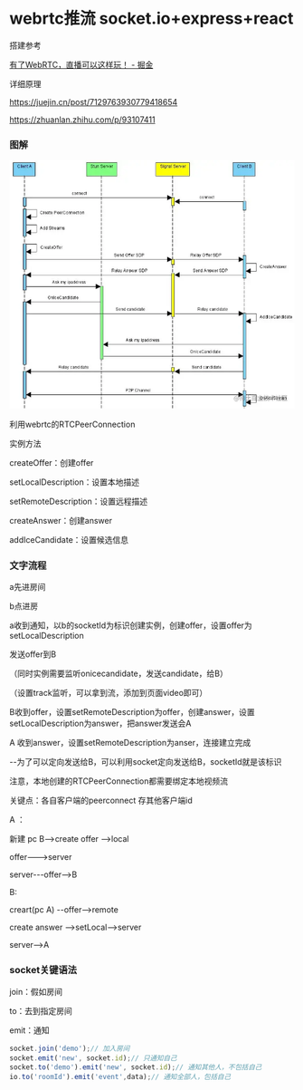 # webrtc推流 socket.io+express+react

搭建参考

[有了WebRTC，直播可以这样玩！ - 掘金](https://juejin.cn/post/6964571538729205773)

详细原理

https://juejin.cn/post/7129763930779418654

https://zhuanlan.zhihu.com/p/93107411



### 图解



![img](https://raw.githubusercontent.com/xxxsjan/pic-bed/main/202304142148481.webp)





利用webrtc的RTCPeerConnection

实例方法

createOffer：创建offer

setLocalDescription：设置本地描述

setRemoteDescription：设置远程描述

createAnswer：创建answer

addIceCandidate：设置候选信息

### 文字流程

a先进房间

b点进房

a收到通知，以b的socketId为标识创建实例，创建offer，设置offer为setLocalDescription

发送offer到B

（同时实例需要监听onicecandidate，发送candidate，给B）

（设置track监听，可以拿到流，添加到页面video即可）

B收到offer，设置setRemoteDescription为offer，创建answer，设置setLocalDescription为answer，把answer发送会A

A 收到answer，设置setRemoteDescription为anser，连接建立完成

--为了可以定向发送给B，可以利用socket定向发送给B，socketId就是该标识

注意，本地创建的RTCPeerConnection都需要绑定本地视频流



关键点：各自客户端的peerconnect  存其他客户端id



A ： 

新建 pc B-->create offer -->local    

offer--->server

server---offer-->B

B:  

creart(pc A) --offer-->remote

create answer -->setLocal-->server

server-->A



### socket关键语法

join：假如房间

to：去到指定房间

emit：通知

```javascript
socket.join('demo');// 加入房间
socket.emit('new', socket.id);// 只通知自己
socket.to('demo').emit('new', socket.id);// 通知其他人，不包括自己
io.to('roomId').emit('event',data);// 通知全部人，包括自己
```